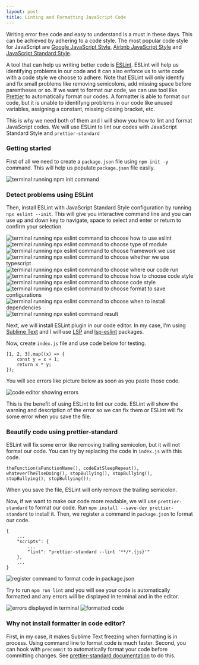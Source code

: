 ```yaml
---
layout: post
title: Linting and Formatting JavaScript Code
---
```


Writing error free code and easy to understand is a must in these days. This can be achieved by adhering to a code style. The most popular code style for JavaScript are [Google JavaScript Style](https://google.github.io/styleguide/jsguide.html), [Airbnb JavaScript Style](https://airbnb.io/javascript/) and [JavaScript Standard Style](https://standardjs.com/).

A tool that can help us writing better code is [ESLint](https://eslint.org/). ESLint will help us identifying problems in our code and it can also enforce us to write code with a code style we choose to adhere. Note that ESLint will only identify and fix small problems like removing semicolons, add missing space before parentheses or so.
If we want to format our code, we can use tool like [Prettier](https://prettier.io/) to automatically format our codes. A formatter is able to format our code, but it is unable to identifyng problems in our code like unused variables, assigning a constant, missing closing bracket, etc.

This is why we need both of them and I will show you how to lint and format JavaScript codes. We will use ESLint to lint our codes with JavaScript Standard Style and `prettier-standard`

### Getting started

First of all we need to create a `package.json` file using `npm init -y` command. This will help us populate `package.json` file easily.

![terminal running npm init command](/assets/images/2020-10-12-linting-and-formatting-javascript-code--01.png)

### Detect problems using ESLint

Then, install ESLint with JavaScript Standard Style configuration by running `npx eslint --init`. This will give you interactive command line and you can use up and down key to navigate, space to select and enter or return to confirm your selection.

![terminal running npx eslint command to choose how to use eslint](/assets/images/2020-10-12-linting-and-formatting-javascript-code--02.png)
![terminal running npx eslint command to choose type of module](/assets/images/2020-10-12-linting-and-formatting-javascript-code--03.png)
![terminal running npx eslint command to choose framework we use](/assets/images/2020-10-12-linting-and-formatting-javascript-code--04.png)
![terminal running npx eslint command to choose whether we use typescript](/assets/images/2020-10-12-linting-and-formatting-javascript-code--05.png)
![terminal running npx eslint command to choose where our code run](/assets/images/2020-10-12-linting-and-formatting-javascript-code--06.png)
![terminal running npx eslint command to choose how to choose code style](/assets/images/2020-10-12-linting-and-formatting-javascript-code--07.png)
![terminal running npx eslint command to choose code style](/assets/images/2020-10-12-linting-and-formatting-javascript-code--08.png)
![terminal running npx eslint command to choose format to save configurations](/assets/images/2020-10-12-linting-and-formatting-javascript-code--09.png)
![terminal running npx eslint command to choose when to install dependencies](/assets/images/2020-10-12-linting-and-formatting-javascript-code--10.png)
![terminal running npx eslint command result](/assets/images/2020-10-12-linting-and-formatting-javascript-code--11.png)

Next, we will install ESLint plugin in our code editor. In my case, I'm using [Sublime Text](https://www.sublimetext.com) and I will use [LSP](https://packagecontrol.io/packages/LSP) and [lsp-eslint](https://packagecontrol.io/packages/LSP-eslint) packages.

Now, create `index.js` file and use code below for testing.

```
[1, 2, 3].map((x) => {
    const y = x + 1;
    return x * y;
});

```

You will see errors like picture below as soon as you paste those code.

![code editor showing errors](/assets/images/2020-10-12-linting-and-formatting-javascript-code--12.png)

This is the benefit of using ESLint to lint our code. ESLint will show the warning and description of the error so we can fix them or ESLint will fix some error when you save the file.

### Beautify code using prettier-standard

ESLint will fix some error like removing trailing semicolon, but it will not format our code. You can try by replacing the code in `index.js` with this code.

```
theFunction(aFunctionName(), codeEatSleepRepeat(), whateverTheElseDoing(), stopBullying(), stopBullying(), stopBullying(), stopBullying());
```

When you save the file, ESLint will only remove the trailing semicolon.

Now, if we want to make our code more readable, we will use `prettier-standard` to format our code. Run `npm install --save-dev prettier-standard` to install it.
Then, we register a command in `package.json` to format our code.

```
{
	...
	"scripts": {
		...
		"lint": "prettier-standard --lint '**/*.{js}'"
	},
	...
}
```

![register command to format code in package.json](/assets/images/2020-10-12-linting-and-formatting-javascript-code--13.png)

Try to run `npm run lint` and you will see your code is automatically formatted and any errors will be displayed in terminal and in the editor.

![errors displayed in terminal](/assets/images/2020-10-12-linting-and-formatting-javascript-code--14.png)
![formatted code](/assets/images/2020-10-12-linting-and-formatting-javascript-code--15.png)

### Why not install formatter in code editor?

First, in my case, it makes Sublime Text freezing when formatting is in process. Using command line to format code is much faster.
Second, you can hook with `precommit` to automatically format your code before committing changes. See [prettier-standard documentation](https://github.com/sheerun/prettier-standard#examples) to do this.

